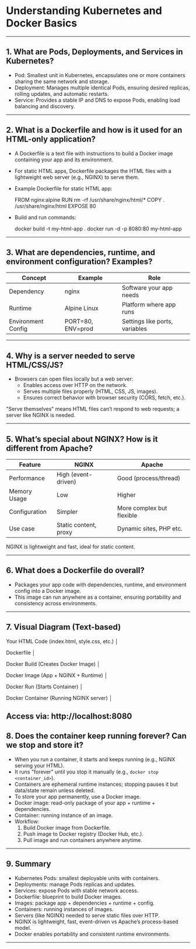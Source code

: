 # Understanding Kubernetes and Docker Basics

---

## 1. What are Pods, Deployments, and Services in Kubernetes?

- Pod: Smallest unit in Kubernetes, encapsulates one or more containers sharing the same network and storage.
- Deployment: Manages multiple identical Pods, ensuring desired replicas, rolling updates, and automatic restarts.
- Service: Provides a stable IP and DNS to expose Pods, enabling load balancing and discovery.

---

## 2. What is a Dockerfile and how is it used for an HTML-only application?

- A Dockerfile is a text file with instructions to build a Docker image containing your app and its environment.
- For static HTML apps, Dockerfile packages the HTML files with a lightweight web server (e.g., NGINX) to serve them.
- Example Dockerfile for static HTML app:

    FROM nginx:alpine
    RUN rm -rf /usr/share/nginx/html/*
    COPY . /usr/share/nginx/html
    EXPOSE 80

- Build and run commands:

    docker build -t my-html-app .
    docker run -d -p 8080:80 my-html-app

---

## 3. What are dependencies, runtime, and environment configuration? Examples?

Concept              | Example         | Role
-------------------- | --------------- | -------------------------------
Dependency           | nginx           | Software your app needs
Runtime              | Alpine Linux    | Platform where app runs
Environment Config   | PORT=80, ENV=prod | Settings like ports, variables

---

## 4. Why is a server needed to serve HTML/CSS/JS?

- Browsers can open files locally but a web server:
  - Enables access over HTTP on the network.
  - Serves multiple files properly (HTML, CSS, JS, images).
  - Ensures correct behavior with browser security (CORS, fetch, etc.).

"Serve themselves" means HTML files can’t respond to web requests; a server like NGINX is needed.

---

## 5. What’s special about NGINX? How is it different from Apache?

Feature       | NGINX                    | Apache
------------- | ------------------------ | ------------------------
Performance   | High (event-driven)      | Good (process/thread)
Memory Usage  | Low                      | Higher
Configuration | Simpler                  | More complex but flexible
Use case      | Static content, proxy    | Dynamic sites, PHP etc.

NGINX is lightweight and fast, ideal for static content.

---

## 6. What does a Dockerfile do overall?

- Packages your app code with dependencies, runtime, and environment config into a Docker image.
- This image can run anywhere as a container, ensuring portability and consistency across environments.

---

## 7. Visual Diagram (Text-based)


Your HTML Code (index.html, style.css, etc.)
   │
   >
Dockerfile
   │
   >
Docker Build
 (Creates Docker Image)
   │
   >
Docker Image
 (App + NGINX + Runtime)
   │
   >
Docker Run
 (Starts Container)
   │
   >
Docker Container
 (Running NGINX server)
   │
   >
Access via: http://localhost:8080
---

## 8. Does the container keep running forever? Can we stop and store it?

- When you run a container, it starts and keeps running (e.g., NGINX serving your HTML).
- It runs "forever" until you stop it manually (e.g., `docker stop <container_id>`).
- Containers are ephemeral runtime instances; stopping pauses it but data/state remain unless deleted.
- To store your app permanently, use a Docker image.
- Docker image: read-only package of your app + runtime + dependencies.
- Container: running instance of an image.
- Workflow:
    1. Build Docker image from Dockerfile.
    2. Push image to Docker registry (Docker Hub, etc.).
    3. Pull image and run containers anywhere anytime.

---

## 9. Summary

- Kubernetes Pods: smallest deployable units with containers.
- Deployments: manage Pods replicas and updates.
- Services: expose Pods with stable network access.
- Dockerfile: blueprint to build Docker images.
- Images: package app + dependencies + runtime + config.
- Containers: running instances of images.
- Servers (like NGINX) needed to serve static files over HTTP.
- NGINX is lightweight, fast, event-driven vs Apache’s process-based model.
- Docker enables portability and consistent runtime environments.

---
